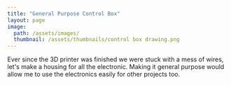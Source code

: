 ```yaml
---
title: "General Purpose Control Box"
layout: page
image: 
  path: /assets/images/
  thumbnail: /assets/thumbnails/control box drawing.png
---
```

Ever since the 3D printer was finished we were stuck with a mess of wires, let's make a housing for all the electronic. Making it general purpose would allow me to use the electronics easily for other projects too. 